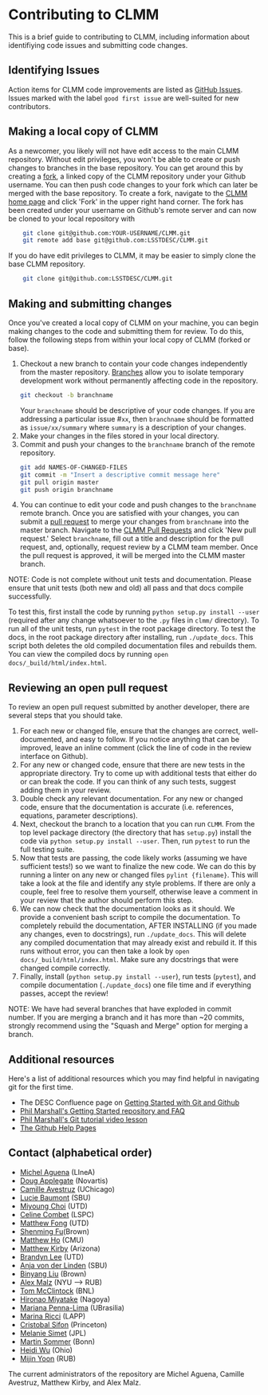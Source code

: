# Contributing to CLMM

This is a brief guide to contributing to CLMM, including information about identifiying code issues and submitting code changes.

## Identifying Issues

Action items for CLMM code improvements are listed as [GitHub Issues](https://github.com/LSSTDESC/CLMM/issues).
Issues marked with the label `good first issue` are well-suited for new contributors.

## Making a local copy of CLMM

As a newcomer, you likely will not have edit access to the main CLMM repository.
Without edit privileges, you won't be able to create or push changes to branches in the base repository.
You can get around this by creating a [fork](https://help.github.com/articles/fork-a-repo/), a linked copy of the CLMM repository under your Github username.
You can then push code changes to your fork which can later be merged with the base repository.
To create a fork, navigate to the [CLMM home page](https://github.com/LSSTDESC/CLMM) and click 'Fork' in the upper right hand corner.
The fork has been created under your username on Github's remote server and can now be cloned to your local repository with

```bash
    git clone git@github.com:YOUR-USERNAME/CLMM.git
    git remote add base git@github.com:LSSTDESC/CLMM.git
```
If you do have edit privileges to CLMM, it may be easier to simply clone the base CLMM repository.
``` bash
    git clone git@github.com:LSSTDESC/CLMM.git
```

## Making and submitting changes
Once you've created a local copy of CLMM on your machine, you can begin making changes to the code and submitting them for review.
To do this, follow the following steps from within your local copy of CLMM (forked or base).

1. Checkout a new branch to contain your code changes independently from the master repository.
    [Branches](https://help.github.com/articles/about-branches/) allow you to isolate temporary development work without permanently affecting code in the repository.
    ```bash
    git checkout -b branchname
    ```
    Your `branchname` should be descriptive of your code changes.
    If you are addressing a particular issue #`xx`, then `branchname` should be formatted as `issue/xx/summary` where `summary` is a description of your changes.
2. Make your changes in the files stored in your local directory.
3. Commit and push your changes to the `branchname` branch of the remote repository.
    ```bash
    git add NAMES-OF-CHANGED-FILES
    git commit -m "Insert a descriptive commit message here"
    git pull origin master
    git push origin branchname
    ```
4. You can continue to edit your code and push changes to the `branchname` remote branch.
    Once you are satisfied with your changes, you can submit a [pull request](https://help.github.com/articles/about-pull-requests/) to merge your changes from `branchname` into the master branch.
    Navigate to the [CLMM Pull Requests](https://github.com/LSSTDESC/CLMM/pulls) and click 'New pull request.'
    Select `branchname`, fill out a title and description for the pull request, and, optionally, request review by a CLMM team member.
    Once the pull request is approved, it will be merged into the CLMM master branch.

NOTE: Code is not complete without unit tests and documentation. Please ensure that unit tests (both new and old) all pass and that docs compile successfully.

To test this, first install the code by running `python setup.py install --user` (required after any change whatsoever to the `.py` files in `clmm/` directory). To run all of the unit tests, run `pytest` in the root package directory. To test the docs, in the root package directory after installing, run `./update_docs`. This script both deletes the old compiled documentation files and rebuilds them. You can view the compiled docs by running `open docs/_build/html/index.html`.


## Reviewing an open pull request

To review an open pull request submitted by another developer, there are several steps that you should take.

1. For each new or changed file, ensure that the changes are correct, well-documented, and easy to follow. If you notice anything that can be improved, leave an inline comment (click the line of code in the review interface on Github).
2. For any new or changed code, ensure that there are new tests in the appropriate directory. Try to come up with additional tests that either do or can break the code. If you can think of any such tests, suggest adding them in your review.
3. Double check any relevant documentation. For any new or changed code, ensure that the documentation is accurate (i.e. references, equations, parameter descriptions).
4. Next, checkout the branch to a location that you can run `CLMM`. From the top level package directory (the directory that has `setup.py`) install the code via `python setup.py install --user`. Then, run `pytest` to run the full testing suite.
5. Now that tests are passing, the code likely works (assuming we have sufficient tests!) so we want to finalize the new code. We can do this by running a linter on any new or changed files `pylint {filename}`. This will take a look at the file and identify any style problems. If there are only a couple, feel free to resolve them yourself, otherwise leave a comment in your review that the author should perform this step.
6. We can now check that the documentation looks as it should. We provide a convenient bash script to compile the documentation. To completely rebuild the documentation, AFTER INSTALLING (if you made any changes, even to docstrings), run `./update_docs`. This will delete any compiled documentation that may already exist and rebuild it. If this runs without error, you can then take a look by `open docs/_build/html/index.html`. Make sure any docstrings that were changed compile correctly.
7. Finally, install (`python setup.py install --user`), run tests (`pytest`), and compile documentation (`./update_docs`) one file time and if everything passes, accept the review!

NOTE: We have had several branches that have exploded in commit number. If you are merging a branch and it has more than ~20 commits, strongly recommend using the "Squash and Merge" option for merging a branch.

## Additional resources

Here's a list of additional resources which you may find helpful in navigating git for the first time.
* The DESC Confluence page on [Getting Started with Git and Github](https://confluence.slac.stanford.edu/display/LSSTDESC/Getting+Started+with+Git+and+GitHub)
* [Phil Marshall's Getting Started repository and FAQ](https://github.com/drphilmarshall/GettingStarted#forks)
* [Phil Marshall's Git tutorial video lesson](https://www.youtube.com/watch?v=2g9lsbJBPEs)
* [The Github Help Pages](https://help.github.com/)

## Contact (alphabetical order)
* [Michel Aguena](https://github.com/m-aguena) (LIneA)
* [Doug Applegate](https://github.com/deapplegate) (Novartis)
* [Camille Avestruz](https://github.com/cavestruz) (UChicago)
* [Lucie Baumont](https://github.com/lbaumo) (SBU)
* [Miyoung Choi](https://github.com/mchoi8739) (UTD)
* [Celine Combet](https://github.com/combet) (LSPC)
* [Matthew Fong](https://github.com/matthewwf2001) (UTD)
* [Shenming Fu](https://github.com/shenmingfu)(Brown)
* [Matthew Ho](https://github.com/maho3) (CMU)
* [Matthew Kirby](https://github.com/matthewkirby) (Arizona)
* [Brandyn Lee](https://github.com/brandynlee) (UTD)
* [Anja von der Linden](https://github.com/anjavdl) (SBU)
* [Binyang Liu](https://github.com/rbliu) (Brown)
* [Alex Malz](https://github.com/aimalz) (NYU --> RUB)
* [Tom McClintock](https://github.com/tmcclintock) (BNL)
* [Hironao Miyatake](https://github.com/HironaoMiyatake) (Nagoya)
* [Mariana Penna-Lima](https://github.com/pennalima) (UBrasilia)
* [Marina Ricci](https://github.com/marina-ricci) (LAPP)
* [Cristobal Sifon](https://github.com/cristobal-sifon) (Princeton)
* [Melanie Simet](https://github.com/msimet) (JPL)
* [Martin Sommer](https://github.com/sipplund) (Bonn)
* [Heidi Wu](https://github.com/hywu) (Ohio)
* [Mijin Yoon](https://github.com/mijinyoon) (RUB)

The current administrators of the repository are Michel Aguena, Camille Avestruz, Matthew Kirby, and Alex Malz.
